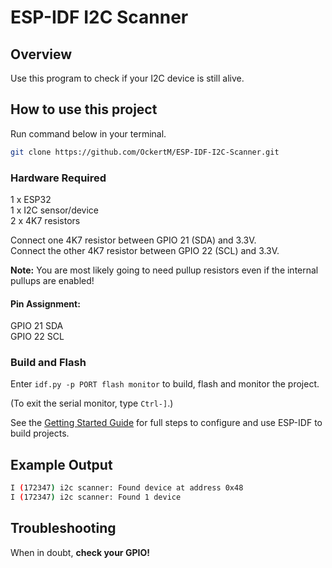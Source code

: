 # ESP-IDF I2C Scanner

## Overview
Use this program to check if your I2C device is still alive.

## How to use this project
Run command below in your terminal.  
```bash
git clone https://github.com/OckertM/ESP-IDF-I2C-Scanner.git
```

### Hardware Required
1 x ESP32  
1 x I2C sensor/device  
2 x 4K7 resistors

Connect one 4K7 resistor between GPIO 21 (SDA) and 3.3V.  
Connect the other 4K7 resistor between GPIO 22 (SCL) and 3.3V.

**Note:** You are most likely going to need pullup resistors even if the internal pullups are enabled!

#### Pin Assignment:
GPIO 21 SDA  
GPIO 22 SCL  

### Build and Flash
Enter `idf.py -p PORT flash monitor` to build, flash and monitor the project.

(To exit the serial monitor, type ``Ctrl-]``.)

See the [Getting Started Guide](https://docs.espressif.com/projects/esp-idf/en/latest/get-started/index.html) for full steps to configure and use ESP-IDF to build projects.

## Example Output
```bash
I (172347) i2c scanner: Found device at address 0x48
I (172347) i2c scanner: Found 1 device
```

## Troubleshooting
When in doubt, **check your GPIO!**
